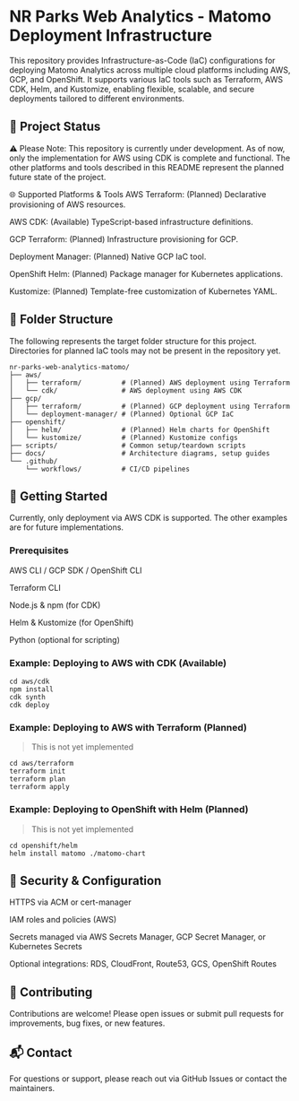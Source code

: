 # NR Parks Web Analytics - Matomo Deployment Infrastructure

This repository provides Infrastructure-as-Code (IaC) configurations for deploying Matomo Analytics across multiple cloud platforms including AWS, GCP, and OpenShift. It supports various IaC tools such as Terraform, AWS CDK, Helm, and Kustomize, enabling flexible, scalable, and secure deployments tailored to different environments.

## 🎯 Project Status

⚠️ Please Note: This repository is currently under development. As of now, only the implementation for AWS using CDK is complete and functional. The other platforms and tools described in this README represent the planned future state of the project.

🌐 Supported Platforms & Tools
AWS
Terraform: (Planned) Declarative provisioning of AWS resources.

AWS CDK: (Available) TypeScript-based infrastructure definitions.

GCP
Terraform: (Planned) Infrastructure provisioning for GCP.

Deployment Manager: (Planned) Native GCP IaC tool.

OpenShift
Helm: (Planned) Package manager for Kubernetes applications.

Kustomize: (Planned) Template-free customization of Kubernetes YAML.

## 📁 Folder Structure

The following represents the target folder structure for this project. Directories for planned IaC tools may not be present in the repository yet.

```shell
nr-parks-web-analytics-matomo/
├── aws/
│   ├── terraform/          # (Planned) AWS deployment using Terraform
│   └── cdk/                # AWS deployment using AWS CDK
├── gcp/
│   ├── terraform/          # (Planned) GCP deployment using Terraform
│   └── deployment-manager/ # (Planned) Optional GCP IaC
├── openshift/
│   ├── helm/               # (Planned) Helm charts for OpenShift
│   └── kustomize/          # (Planned) Kustomize configs
├── scripts/                # Common setup/teardown scripts
├── docs/                   # Architecture diagrams, setup guides
└── .github/
    └── workflows/          # CI/CD pipelines
```

## 🚀 Getting Started

Currently, only deployment via AWS CDK is supported. The other examples are for future implementations.

### Prerequisites

AWS CLI / GCP SDK / OpenShift CLI

Terraform CLI

Node.js & npm (for CDK)

Helm & Kustomize (for OpenShift)

Python (optional for scripting)

### Example: Deploying to AWS with CDK (Available)

```shell
cd aws/cdk
npm install
cdk synth
cdk deploy
```

### Example: Deploying to AWS with Terraform (Planned)

> This is not yet implemented

```shell
cd aws/terraform
terraform init
terraform plan
terraform apply
```

### Example: Deploying to OpenShift with Helm (Planned)

> This is not yet implemented

```shell
cd openshift/helm
helm install matomo ./matomo-chart
```

## 🔐 Security & Configuration

HTTPS via ACM or cert-manager

IAM roles and policies (AWS)

Secrets managed via AWS Secrets Manager, GCP Secret Manager, or Kubernetes Secrets

Optional integrations: RDS, CloudFront, Route53, GCS, OpenShift Routes

## 🙌 Contributing

Contributions are welcome! Please open issues or submit pull requests for improvements, bug fixes, or new features.

## 📬 Contact

For questions or support, please reach out via GitHub Issues or contact the maintainers.